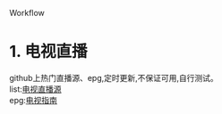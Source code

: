 Workflow
# 1. 电视直播
github上热门直播源、epg,定时更新,不保证可用,自行测试。<br>
list:[电视直播源](https://huangsuming.github.io/clone/list/iptv.txt)<br>
epg:[电视指南](https://huangsuming.github.io/clone/epg/112114.xml)<br>

